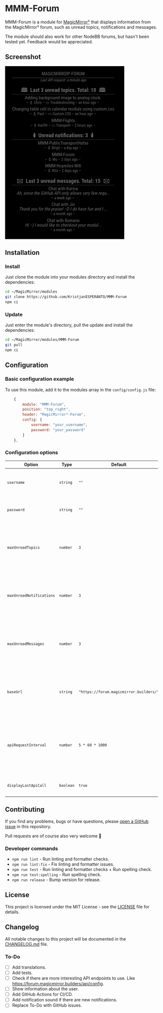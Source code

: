 # MMM-Forum

MMM-Forum is a module for [MagicMirror²][mm] that displays information from the MagicMirror² forum, such as unread topics, notifications and messages.

The module should also work for other NodeBB forums, but hasn't been tested yet. Feedback would be appreciated.

## Screenshot

![Example of MMM-Forum](./screenshot.png)

## Installation

### Install

Just clone the module into your modules directory and install the dependencies:

```bash
cd ~/MagicMirror/modules
git clone https://github.com/KristjanESPERANTO/MMM-Forum
npm ci
```

### Update

Just enter the module's directory, pull the update and install the dependencies:

```bash
cd ~/MagicMirror/modules/MMM-Forum
git pull
npm ci
```

## Configuration

### Basic configuration example

To use this module, add it to the modules array in the `config/config.js` file:

```js
    {
        module: "MMM-Forum",
        position: "top_right",
        header: "MagicMirror²-Forum",
        config: {
            username: "your_username",
            password: "your_password"
        }
    },
```

### Configuration options

| Option                   | Type      | Default                                 | Description                                                                                                                 |
| ------------------------ | --------- | --------------------------------------- | --------------------------------------------------------------------------------------------------------------------------- |
| `username`               | `string`  | `""`                                    | **Required**<br>Your username for the forum.                                                                                |
| `password`               | `string`  | `""`                                    | **Required**<br>Your password for the forum.                                                                                |
| `maxUnreadTopics`        | `number`  | `3`                                     | **Optional**<br>Set max entries of the unread topics list set to `0` if you don't want that list.                           |
| `maxUnreadNotifications` | `number`  | `3`                                     | **Optional**<br>Set max entries of the unread notifications list - set to `0` if you don't want that list.                  |
| `maxUnreadMessages`      | `number`  | `3`                                     | **Optional**<br>Set max entries of the unread messages list - set to `0` if you don't want that list.                       |
| `baseUrl`                | `string`  | `"https://forum.magicmirror.builders/"` | **Optional**<br>The base URL of the forum. You may could use another forum, but it is not tested.                           |
| `apiRequestInterval`     | `number`  | `5 * 60 * 1000`                         | **Optional**<br>Interval in milliseconds to request the API. Default is 5 minutes - minimum is 3 minutes (`3 * 60 * 1000`). |
| `displayLastApiCall`     | `boolean` | `true`                                  | **Optional**<br>Display the time of the last API call.                                                                      |

## Contributing

If you find any problems, bugs or have questions, please [open a GitHub issue](https://github.com/KristjanESPERANTO/MMM-Forum/issues) in this repository.

Pull requests are of course also very welcome 🙂

### Developer commands

- `npm run lint` - Run linting and formatter checks.
- `npm run lint:fix` - Fix linting and formatter issues.
- `npm run test` - Run linting and formatter checks + Run spelling check.
- `npm run test:spelling` - Run spelling check.
- `npm run release` - Bump version for release.

## License

This project is licensed under the MIT License - see the [LICENSE](./LICENSE.md) file for details.

## Changelog

All notable changes to this project will be documented in the [CHANGELOG.md](./CHANGELOG.md) file.

### To-Do

- [ ] Add translations.
- [ ] Add tests.
- [ ] Check if there are more interesting API endpoints to use. Like <https://forum.magicmirror.builders/api/config>.
- [ ] Show information about the user.
- [ ] Add GitHub Actions for CI/CD.
- [ ] Add notification sound if there are new notifications.
- [ ] Replace To-Do with GitHub issues.

[mm]: https://github.com/MagicMirrorOrg/MagicMirror
